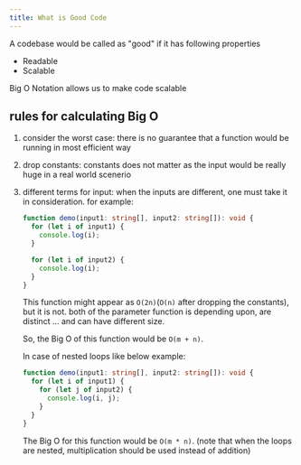 ```yaml
---
title: What is Good Code
---
```


A codebase would be called as "good" if it has following properties

- Readable
- Scalable

Big O Notation allows us to make code scalable

## rules for calculating Big O

1. consider the worst case: there is no guarantee that a function would be
   running in most efficient way
2. drop constants: constants does not matter as the input would be really huge
   in a real world scenerio
3. different terms for input: when the inputs are different, one must take it in
   consideration. for example:

   ```ts
   function demo(input1: string[], input2: string[]): void {
     for (let i of input1) {
       console.log(i);
     }

     for (let i of input2) {
       console.log(i);
     }
   }
   ```

   This function might appear as `O(2n)`(`O(n)` after dropping the constants),
   but it is not. both of the parameter function is depending upon, are
   distinct ... and can have different size.

   So, the Big O of this function would be `O(m + n)`.

   In case of nested loops like below example:

   ```ts
   function demo(input1: string[], input2: string[]): void {
     for (let i of input1) {
       for (let j of input2) {
         console.log(i, j);
       }
     }
   }
   ```

   The Big O for this function would be `O(m * n)`. (note that when the loops
   are nested, multiplication should be used instead of addition)
